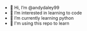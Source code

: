- 👋 Hi, I’m @andydaley99
- 👀 I’m interested in learning to code
- 🌱 I’m currently learning python
- 🧠 I'm using this repo to learn

<!---
andydaley99/andydaley99 is a ✨ special ✨ repository because its `README.md` (this file) appears on your GitHub profile.
You can click the Preview link to take a look at your changes.
--->
